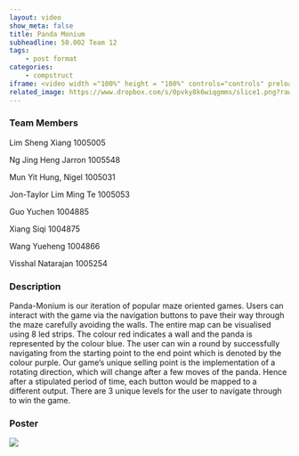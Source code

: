 ```yaml
---
layout: video
show_meta: false
title: Panda Monium
subheadline: 50.002 Team 12
tags:
    - post format
categories:
    - compstruct
iframe: <video width ="100%" height = "100%" controls="controls" preload="metadata" src="https://www.dropbox.com/s/a6h785eu6y0oh36/1D%20Checkoff%204_%20Poster%20and%20Video_1D%2012_attempt_2022-04-18-23-41-34.mp4?raw=1#t=0.5"> Your browser does not support the HTML5 Video element.</video>
related_image: https://www.dropbox.com/s/0pvky8k6wiqgmms/slice1.png?raw=1
---
```


### Team Members

Lim Sheng Xiang 1005005

Ng Jing Heng Jarron 1005548

Mun Yit Hung, Nigel 1005031

Jon-Taylor Lim Ming Te 1005053

Guo Yuchen 1004885

Xiang Siqi 1004875

Wang Yueheng 1004866

Visshal Natarajan 1005254
  

### Description

Panda-Monium is our iteration of popular maze oriented games. Users can interact with the game via the navigation buttons to pave their way through the maze carefully avoiding the walls. The entire map can be visualised using 8 led strips. The colour red indicates a wall and the panda is represented by the colour blue. The user can win a round by successfully navigating from the starting point to the end point which is denoted by the colour purple. Our game’s unique selling point is the implementation of a rotating direction, which will change after a few moves of the panda. Hence after a stipulated period of time, each button would be mapped to a different output. There are 3 unique levels for the user to navigate through to win the game.

### Poster

<img src="https://www.dropbox.com/s/t6bhxmmn7g3ctsr/1D%20Checkoff%204_%20Poster%20and%20Video_1D%2012_attempt_2022-04-18-23-41-34_50_002_Computational_Structures-g12.png?raw=1" />
